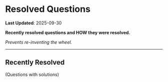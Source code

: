 # Resolved Questions

**Last Updated**: 2025-09-30

**Recently resolved questions and HOW they were resolved.**

*Prevents re-inventing the wheel.*

---

## Recently Resolved

(Questions with solutions)
